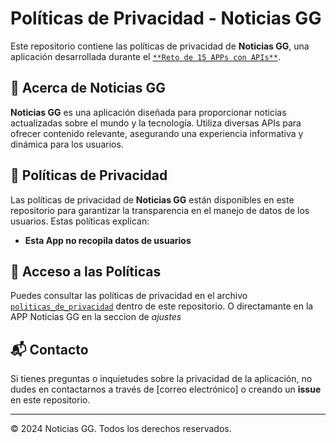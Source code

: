 # Políticas de Privacidad - Noticias GG

Este repositorio contiene las políticas de privacidad de **Noticias GG**, una aplicación desarrollada durante el [`**Reto de 15 APPs con APIs**`](https://github.com/felipesanchez-dev/15-Projects-APIs-Challenge).
## 📌 Acerca de Noticias GG

**Noticias GG** es una aplicación diseñada para proporcionar noticias actualizadas sobre el mundo y la tecnología. Utiliza diversas APIs para ofrecer contenido relevante, asegurando una experiencia informativa y dinámica para los usuarios.

## 🔐 Políticas de Privacidad

Las políticas de privacidad de **Noticias GG** están disponibles en este repositorio para garantizar la transparencia en el manejo de datos de los usuarios. Estas políticas explican:

- **Esta App no recopila datos de usuarios**

## 📄 Acceso a las Políticas

Puedes consultar las políticas de privacidad en el archivo [`politicas_de_privacidad`](https://felipesanchez-dev.github.io/Politicas-de-privacidad-Noticias-GG/) dentro de este repositorio. O directamante en la APP Noticias GG en la seccion de *ajustes*

## 📬 Contacto

Si tienes preguntas o inquietudes sobre la privacidad de la aplicación, no dudes en contactarnos a través de [correo electrónico] o creando un **issue** en este repositorio.

---
© 2024 Noticias GG. Todos los derechos reservados.
